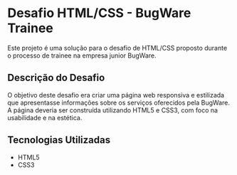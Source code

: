 # Desafio HTML/CSS - BugWare Trainee

Este projeto é uma solução para o desafio de HTML/CSS proposto durante o processo de trainee na empresa junior BugWare.

## Descrição do Desafio

O objetivo deste desafio era criar uma página web responsiva e estilizada que apresentasse informações sobre os serviços oferecidos pela BugWare. A página deveria ser construída utilizando HTML5 e CSS3, com foco na usabilidade e na estética.

## Tecnologias Utilizadas

- HTML5
- CSS3


